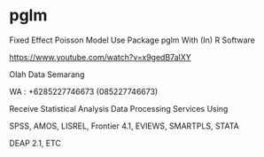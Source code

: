 # pglm
Fixed Effect Poisson Model Use Package pglm With (In) R Software

https://www.youtube.com/watch?v=x9gedB7alXY

Olah Data Semarang

WA : +6285227746673 (085227746673)

Receive Statistical Analysis Data Processing Services Using

SPSS, AMOS, LISREL, Frontier 4.1, EVIEWS, SMARTPLS, STATA

DEAP 2.1, ETC
